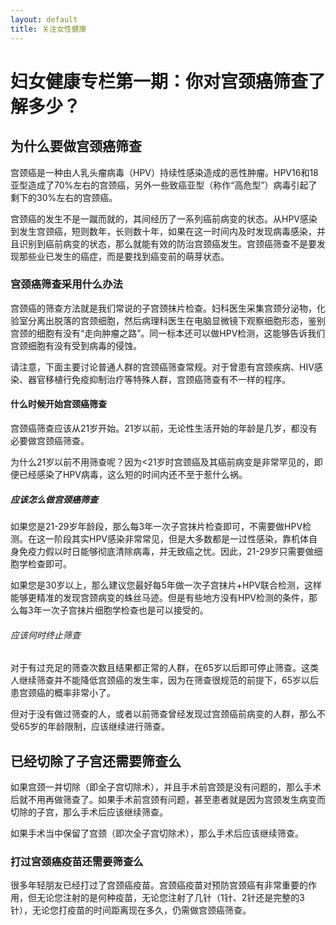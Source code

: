 ```yaml
---
layout: default
title: 关注女性健康
---
```

# 妇女健康专栏第一期：你对宫颈癌筛查了解多少？

## 为什么要做宫颈癌筛查

宫颈癌是一种由人乳头瘤病毒（HPV）持续性感染造成的恶性肿瘤。HPV16和18亚型造成了70%左右的宫颈癌，另外一些致癌亚型（称作“高危型”）病毒引起了剩下的30%左右的宫颈癌。

宫颈癌的发生不是一蹴而就的，其间经历了一系列癌前病变的状态。从HPV感染到发生宫颈癌，短则数年，长则数十年，如果在这一时间内及时发现病毒感染，并且识别到癌前病变的状态，那么就能有效的防治宫颈癌发生。宫颈癌筛查不是要发现那些业已发生的癌症，而是要找到癌变前的萌芽状态。

### 宫颈癌筛查采用什么办法

宫颈癌的筛查方法就是我们常说的子宫颈抹片检查。妇科医生采集宫颈分泌物，化验室分离出脱落的宫颈细胞，然后病理科医生在电脑显微镜下观察细胞形态，鉴别宫颈的细胞有没有“走向肿瘤之路”。同一标本还可以做HPV检测，这能够告诉我们宫颈细胞有没有受到病毒的侵蚀。

请注意，下面主要讨论普通人群的宫颈癌筛查常规。对于曾患有宫颈疾病、HIV感染、器官移植行免疫抑制治疗等特殊人群，宫颈癌筛查有不一样的程序。

#### 什么时候开始宫颈癌筛查

宫颈癌筛查应该从21岁开始。21岁以前，无论性生活开始的年龄是几岁，都没有必要做宫颈癌筛查。

为什么21岁以前不用筛查呢？因为<21岁时宫颈癌及其癌前病变是非常罕见的，即便已经感染了HPV病毒，这么短的时间内还不至于惹什么祸。

##### 应该怎么做宫颈癌筛查

如果您是21-29岁年龄段，那么每3年一次子宫抹片检查即可，不需要做HPV检测。在这一阶段其实HPV感染非常常见，但是大多数都是一过性感染，靠机体自身免疫力假以时日能够彻底清除病毒，并无致癌之忧。因此，21-29岁只需要做细胞学检查即可。

如果您是30岁以上，那么建议您最好每5年做一次子宫抹片+HPV联合检测，这样能够更精准的发现宫颈病变的蛛丝马迹。但是有些地方没有HPV检测的条件，那么每3年一次子宫抹片细胞学检查也是可以接受的。

###### 应该何时终止筛查

对于有过充足的筛查次数且结果都正常的人群，在65岁以后即可停止筛查。这类人继续筛查并不能降低宫颈癌的发生率，因为在筛查很规范的前提下，65岁以后患宫颈癌的概率非常小了。

但对于没有做过筛查的人，或者以前筛查曾经发现过宫颈癌前病变的人群，那么不受65岁的年龄限制，应该继续进行筛查。

## 已经切除了子宫还需要筛查么

如果宫颈一并切除（即全子宫切除术），并且手术前宫颈是没有问题的，那么手术后就不用再做筛查了。如果手术前宫颈有问题，甚至患者就是因为宫颈发生病变而切除的子宫，那么手术后应该继续筛查。

如果手术当中保留了宫颈（即次全子宫切除术），那么手术后应该继续筛查。

### 打过宫颈癌疫苗还需要筛查么

很多年轻朋友已经打过了宫颈癌疫苗。宫颈癌疫苗对预防宫颈癌有非常重要的作用，但无论您注射的是何种疫苗，无论您注射了几针（1针、2针还是完整的3针），无论您打疫苗的时间距离现在多久，仍需做宫颈癌筛查。
